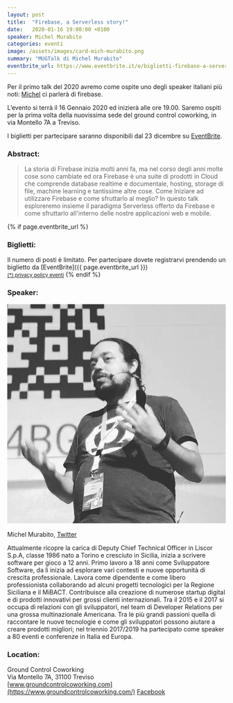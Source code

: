 ```yaml
---
layout: post
title:  "Firebase, a Serverless story!"
date:   2020-01-16 19:00:00 +0100
speaker: Michel Murabito
categories: eventi
image: /assets/images/card-mich-murabito.png
summary: "MUGTalk di Michel Murabito"
eventbrite_url: https://www.eventbrite.it/e/biglietti-firebase-a-serverless-story-86474675081
---
```


Per il primo talk del 2020 avremo come ospite uno degli speaker italiani più noti: [Michel](#speaker) ci parlerà di firebase.

L’evento si terrà il 16 Gennaio 2020 ed inizierà alle ore 19.00. Saremo ospiti per la prima volta della nuovissima sede del ground control coworking, in via Montello 7A a Treviso.

I biglietti per partecipare saranno disponibili dal 23 dicembre su [EventBrite](#tickets).

<h3>Abstract:</h3>

> La storia di Firebase inizia molti anni fa, ma nel corso degli anni molte cose sono cambiate ed ora Firebase è una suite di prodotti in Cloud che comprende database realtime e documentale, hosting, storage di file, machine learning e tantissime altre cose.
Come Iniziare ad utilizzare Firebase e come sfruttarlo al meglio? In questo talk esploreremo insieme il paradigma Serverless offerto da Firebase e come sfruttarlo all'interno delle nostre applicazioni web e mobile.

{% if page.eventbrite_url %}
<a id="tickets"></a>
<h3>Biglietti:</h3>
Il numero di posti è limitato. Per partecipare dovete registrarvi prendendo un biglietto da [EventBrite]({{ page.eventbrite_url }})<br/>
<small><a href="#privacy-policy">(*) privacy policy eventi</a></small>
{% endif %}


<a id="speaker"></a>
<h3>Speaker:</h3>

<div class="speaker-container">
    <img src="/assets/images/speaker-murabito.jpeg" />
    <p>
        Michel Murabito,
        <a href="https://twitter.com/michelmurabito">Twitter</a>
    </p>
    <p>
        Attualmente ricopre la carica di Deputy Chief Technical Officer in Liscor S.p.A, classe 1986 nato a Torino e cresciuto in Sicilia, inizia a scrivere software per gioco a 12 anni. Primo lavoro a 18 anni come Sviluppatore Software, da lì inizia ad esplorare vari contesti e nuove opportunità di crescita professionale. 
        Lavora come dipendente e come libero professionista collaborando ad alcuni progetti tecnologici per la Regione Siciliana e il MiBACT. Contribuisce alla creazione di numerose startup digital e di prodotti innovativi per grossi clienti internazionali. Tra il 2015 e il 2017 si occupa di relazioni con gli sviluppatori, nel team di Developer Relations per una grossa multinazionale Americana. Tra le più grandi passioni quella di raccontare le nuove tecnologie e come gli sviluppatori possono aiutare a creare prodotti migliori; nel triennio 2017/2019 ha partecipato come speaker a 80 eventi e conferenze in Italia ed Europa.
    </p>
    <p class="clear"></p>
</div>

<a id="location"></a>
<h3>Location:</h3>

Ground Control Coworking<br/>
Via Montello 7A, 31100 Treviso<br/>
[www.groundcontrolcoworking.com](https://www.groundcontrolcoworking.com/) [Facebook](https://www.facebook.com/groundcontrolcoworking)